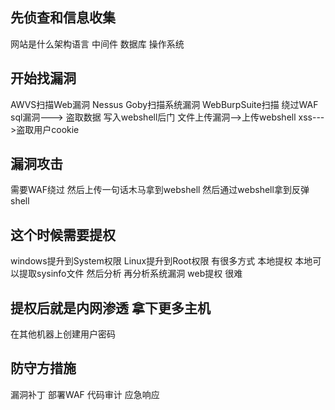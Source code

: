 
## 先侦查和信息收集
网站是什么架构语言 中间件 数据库 操作系统

## 开始找漏洞
AWVS扫描Web漏洞
Nessus Goby扫描系统漏洞
WebBurpSuite扫描
绕过WAF
sql漏洞---> 盗取数据 写入webshell后门
文件上传漏洞-->上传webshell
xss--->盗取用户cookie


## 漏洞攻击
需要WAF绕过
然后上传一句话木马拿到webshell
然后通过webshell拿到反弹shell

## 这个时候需要提权
windows提升到System权限
Linux提升到Root权限
有很多方式
本地提权 本地可以提取sysinfo文件 然后分析 再分析系统漏洞
web提权 很难


## 提权后就是内网渗透 拿下更多主机
在其他机器上创建用户密码


## 防守方措施

漏洞补丁
部署WAF
代码审计
应急响应


